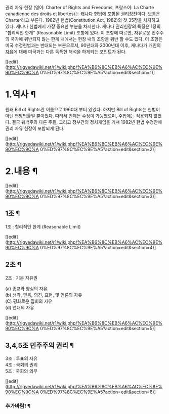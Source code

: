 권리 자유 헌장 (영어: Charter of Rights and Freedoms, 프랑스어: La Charte canadienne des
droits et libertés)는 [캐나다](%EC%BA%90%EB%82%98%EB%8B%A4.md)
[헌법](%ED%97%8C%EB%B2%95.md)에 포함된
[권리장전](%EA%B6%8C%EB%A6%AC%EC%9E%A5%EC%A0%84.md)이다. 보통은 Charter라고 부른다. 1982년
헌법(Constitution Act, 1982)의 첫 35장을 차지하고 있다. 캐나다 헌법에서 가장 중요한 부분을 차지한다. 캐나다
권리헌장의 특징은 1장의 "합리적인 한계" (Reasonable Limit) 조항에 있다. 이 조항에 따르면, 자유로운 민주주의 국가에
위반되지 않는 한계 내에서는 헌장 내의 조항을 위반 할 수도 있다. 이 조항은 미국 수정헌법과는 반대되는 부분으로서, 90년대와 2000년대
이후, 캐나다가 개인의 [자유](%EC%9E%90%EC%9C%A0.md)에 대해 미국과는 다른 독특한 해석을 하게되는 포인트가 된다.

[[edit](http://rigvedawiki.net/r1/wiki.php/%EA%B6%8C%EB%A6%AC%EC%9E%90%EC%9C%A
0%ED%97%8C%EC%9E%A5?action=edit&section=1)]

# 1.역사 ¶

원래 Bill of Rights란 이름으로 1960대 부터 있었다. 하지만 Bill of Rights는 헌법이 아닌 연방법률일 뿐이었다.
따라서 언제든 수정이 가능했으며, 주법에는 적용되지 않았다. 결국 퀘백주와 다른 주들, 그리고 정부간의 정치게임을 거쳐 1982년 헌법
수정안에 권리 자유 헌장이 포함되게 된다.

  

[[edit](http://rigvedawiki.net/r1/wiki.php/%EA%B6%8C%EB%A6%AC%EC%9E%90%EC%9C%A
0%ED%97%8C%EC%9E%A5?action=edit&section=2)]

# 2.내용 ¶

[[edit](http://rigvedawiki.net/r1/wiki.php/%EA%B6%8C%EB%A6%AC%EC%9E%90%EC%9C%A
0%ED%97%8C%EC%9E%A5?action=edit&section=3)]

## 1조 ¶

1조 : 합리적인 한계 (Reasonable Limit)

  

[[edit](http://rigvedawiki.net/r1/wiki.php/%EA%B6%8C%EB%A6%AC%EC%9E%90%EC%9C%A
0%ED%97%8C%EC%9E%A5?action=edit&section=4)]

## 2조 ¶

2조 : 기본 자유권  

(a) 종교와 양심의 자유  
(b) 생각, 믿음, 의견, 표현, 및 언론의 자유  
(C) 평화로운 집회의 자유  
(d) 연대의 자유  

[[edit](http://rigvedawiki.net/r1/wiki.php/%EA%B6%8C%EB%A6%AC%EC%9E%90%EC%9C%A
0%ED%97%8C%EC%9E%A5?action=edit&section=5)]

## 3,4,5조 민주주의 권리 ¶

3조 : 투표의 자유  
4조 : 국회의 권리  
5조 : 국회의 의무

  

[[edit](http://rigvedawiki.net/r1/wiki.php/%EA%B6%8C%EB%A6%AC%EC%9E%90%EC%9C%A
0%ED%97%8C%EC%9E%A5?action=edit&section=6)]

### 추가바람! ¶

